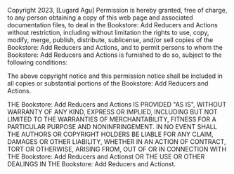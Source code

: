 Copyright 2023, [Lugard Agu]
Permission is hereby granted, free of charge, to any person obtaining a copy of this web page and associated documentation files, to deal in the Bookstore: Add Reducers and Actions without restriction, including without limitation the rights to use, copy, modify, merge, publish, distribute, sublicense, and/or sell copies of the Bookstore: Add Reducers and Actions, and to permit persons to whom the Bookstore: Add Reducers and Actions  is furnished to do so, subject to the following conditions:

The above copyright notice and this permission notice shall be included in all copies or substantial portions of the Bookstore: Add Reducers and Actions.

THE Bookstore: Add Reducers and Actions IS PROVIDED "AS IS", WITHOUT WARRANTY OF ANY KIND, EXPRESS OR IMPLIED, INCLUDING BUT NOT LIMITED TO THE WARRANTIES OF MERCHANTABILITY, FITNESS FOR A PARTICULAR PURPOSE AND NONINFRINGEMENT. IN NO EVENT SHALL THE AUTHORS OR COPYRIGHT HOLDERS BE LIABLE FOR ANY CLAIM, DAMAGES OR OTHER LIABILITY, WHETHER IN AN ACTION OF CONTRACT, TORT OR OTHERWISE, ARISING FROM, OUT OF OR IN CONNECTION WITH THE Bookstore: Add Reducers and Actionst OR THE USE OR OTHER DEALINGS IN THE Bookstore: Add Reducers and Actionst.